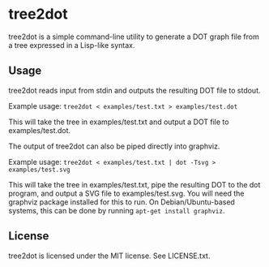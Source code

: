 tree2dot
========

tree2dot is a simple command-line utility to generate a DOT graph file from a
tree expressed in a Lisp-like syntax.

Usage
-----

tree2dot reads input from stdin and outputs the resulting DOT file to stdout.

Example usage: `tree2dot < examples/test.txt > examples/test.dot`

This will take the tree in examples/test.txt and output a DOT file to
examples/test.dot.

The output of tree2dot can also be piped directly into graphviz.

Example usage: `tree2dot < examples/test.txt | dot -Tsvg > examples/test.svg`

This will take the tree in examples/test.txt, pipe the resulting DOT to the dot
program, and output a SVG file to examples/test.svg. You will need the graphviz
package installed for this to run. On Debian/Ubuntu-based systems, this can be
done by running `apt-get install graphviz`.

License
-------

tree2dot is licensed under the MIT license. See LICENSE.txt.

